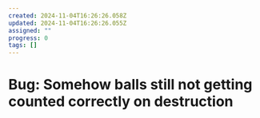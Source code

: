 ```yaml
---
created: 2024-11-04T16:26:26.058Z
updated: 2024-11-04T16:26:26.055Z
assigned: ""
progress: 0
tags: []
---
```


# Bug: Somehow balls still not getting counted correctly on destruction
